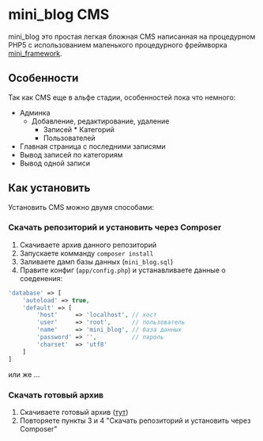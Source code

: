 # mini_blog CMS

mini_blog это простая легкая бложная CMS написанная на процедурном PHP5 с использованием маленького процедурного фреймворка [mini_framework](https://github.com/Volter9/mini_framework).

## Особенности

Так как CMS еще в альфе стадии, особенностей пока что немного:

* Админка
    * Добавление, редактирование, удаление
        * Записей
        * Категорий
        * Пользователей
* Главная страница с последними записями
* Вывод записей по категориям
* Вывод одной записи

## Как установить

Установить CMS можно двумя способами:

### Скачать репозиторий и установить через Composer

1. Скачиваете архив данного репозиторий
2. Запускаете комманду `composer install`
3. Заливаете дамп базы данных (`mini_blog.sql`)
4. Правите конфиг (`app/config.php`) и устанавливаете данные о соеденения:
```php
'database' => [
    'autoload' => true,
    'default' => [
        'host'     => 'localhost', // хост
        'user'     => 'root',      // пользователь
        'name'     => 'mini_blog', // база данных
        'password' => '',          // пароль
        'charset'  => 'utf8'
    ]
]
```

или же ...

### Скачать готовый архив

1. Скачиваете готовый архив ([тут](https://github.com/Volter9/mini_blog/releases))
2. Повторяете пункты 3 и 4 "Скачать репозиторий и установить через Composer"